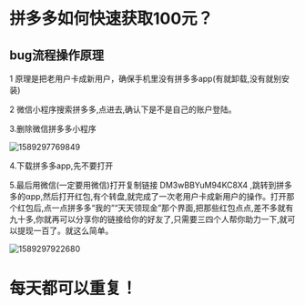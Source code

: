 # 拼多多如何快速获取100元？

## bug流程操作原理

1 原理是把老用户卡成新用户，确保手机里没有拼多多app(有就卸载,没有就别安装)

2 微信小程序搜索拼多多,点进去,确认下是不是自己的账户登陆。

3.删除微信拼多多小程序

![1589297769849](https://gitee.com/gu_chun_bo/picture/raw/master/image/20200512233612-956722.png)

4.下载拼多多app,先不要打开

5.最后用微信(一定要用微信)打开复制链接   DM3wBBYuM94KC8X4  ,跳转到拼多多的αpp,然后打开红包,有个转盘,就完成了一次老用户卡成新用户的操作。打开那个红包后,点一点拼多多“我的”“天天领现金”那个界面,把那些红包点点,差不多就有九十多,你就再可以分享你的链接给你的好友了,只需要三四个人帮你助力一下,就可以提现一百了。就这么简单。

![1589297922680](https://gitee.com/gu_chun_bo/picture/raw/master/image/20200512233843-130471.png)

# 每天都可以重复！